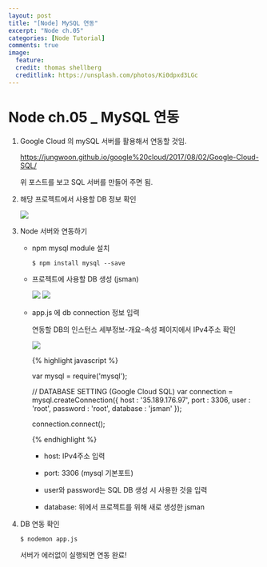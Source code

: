 ```yaml
---
layout: post
title: "[Node] MySQL 연동"
excerpt: "Node ch.05"
categories: [Node Tutorial]
comments: true
image:
  feature:
  credit: thomas shellberg
  creditlink: https://unsplash.com/photos/Ki0dpxd3LGc
---
```


# Node ch.05 _ MySQL 연동

1. Google Cloud 의 mySQL 서버를 활용해서 연동할 것임.

    https://jungwoon.github.io/google%20cloud/2017/08/02/Google-Cloud-SQL/

      위 포스트를 보고 SQL 서버를 만들어 주면 됨.


2. 해당 프로젝트에서 사용할 DB 정보 확인

    <img src="https://cdn-images-1.medium.com/max/800/1*8zSptgxSmSTWQwxGtI6Yvw.jpeg">



3. Node 서버와 연동하기

    * npm mysql module 설치

      `$ npm install mysql --save`

    * 프로젝트에 사용할 DB 생성 (jsman)

      <img src="https://cdn-images-1.medium.com/max/600/1*p_fc7ng1v8H4ZqPQ5RRNDw.jpeg">

      <img src="https://cdn-images-1.medium.com/max/600/1*565zUM0VCTWMEb3gGh16og.jpeg">

    * app.js 에 db connection 정보 입력

      연동할 DB의 인스턴스 세부정보-개요-속성 페이지에서 IPv4주소 확인

      <img src="https://cdn-images-1.medium.com/max/800/1*WznjMaT6d6mzHD0GvLhBgw.jpeg">


      {% highlight javascript %}

      var mysql = require('mysql');

      // DATABASE SETTING (Google Cloud SQL)
      var connection = mysql.createConnection({
        host     : '35.189.176.97',
        port     : 3306,
        user     : 'root',
        password : 'root',
        database : 'jsman'
      });

      connection.connect();

      {% endhighlight %}

      - host: IPv4주소 입력

      - port: 3306 (mysql 기본포트)

      - user와 password는 SQL DB 생성 시 사용한 것을 입력

      - database: 위에서 프로젝트를 위해 새로 생성한 jsman


4. DB 연동 확인

    `$ nodemon app.js `

    서버가 에러없이 실행되면 연동 완료!
